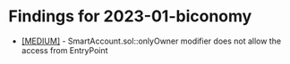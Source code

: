 # Findings for 2023-01-biconomy 

- [[MEDIUM]]([MEDIUM]-1523107005/README.md) - SmartAccount.sol::onlyOwner modifier does not allow the access from EntryPoint
